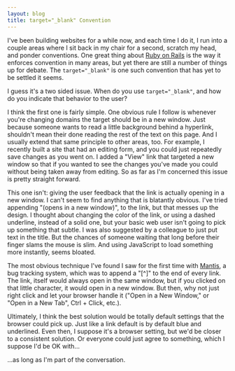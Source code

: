 ```yaml
---
layout: blog
title: target="_blank" Convention
---
```


I've been building websites for a while now, and each time I do it, I run into a couple areas where I sit back in my chair for a second, scratch my head, and ponder conventions. One great thing about [Ruby on Rails][1] is the way it enforces convention in many areas, but yet there are still a number of things up for debate. The `target="_blank"` is one such convention that has yet to be settled it seems.

I guess it's a two sided issue. When do you use `target="_blank"`, and how do you indicate that behavior to the user?

I think the first one is fairly simple. One obvious rule I follow is whenever you're changing domains the target should be in a new window. Just because someone wants to read a little background behind
a hyperlink, shouldn't mean their done reading the rest of the text on this page. And I usually extend that same principle to other areas, too. For example, I recently built a site that had an editing form, and you could just repeatedly save changes as you went on. I added a "View" link that targeted a new window so that if you wanted to see the changes you've made you could without being taken away from editing. So as far as I'm concerned this issue is pretty straight forward.

This one isn't: giving the user feedback that the link is actually opening in a new window. I can't seem to find anything that is blatantly obvious. I've tried appending "(opens in a new window)", to the link, but that messes up the design. I thought about changing the color of the link, or using a dashed underline, instead of a solid one, but your basic web user isn't going to pick up something that subtle. I was also suggested by a colleague to just put text in the title. But the chances of someone waiting that long before their finger slams the mouse is slim. And using JavaScript to load something more instantly, seems bloated.

The most obvious technique I've found I saw for the first time with [Mantis][2], a bug tracking system, which was to append a "[^]" to the end of every link. The link, itself would always open in the same window, but if you clicked on that little character, it would open in a new window. But then, why not just right click and let your browser handle it ("Open in a New Window," or "Open in a New Tab", Ctrl + Click, etc.).

Ultimately, I think the best solution would be totally default settings that the browser could pick up. Just like a link default is by default blue and underlined. Even then, I suppose it's a browser setting, but we'd be closer to a consistent solution. Or everyone could just agree to something, which I suppose I'd be OK with...

...as long as I'm part of the conversation.

[1]: http://www.rubyonrails.org
[2]: http://www.mantisbt.org/
